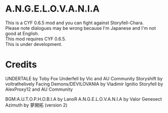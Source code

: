 # A.N.G.E.L.O.V.A.N.I.A
This is a CYF 0.6.5 mod and you can fight against Storyfell-Chara.  
Please note dialogues may be wrong because I'm Japanese and I'm not good at English.  
This mod requires CYF 0.6.5.  
This is under development.  

# Credits
UNDERTALE by Toby Fox
Underfell by Vic and AU Community
Storyshift by voltrathelively
Facing Demons/DEVILOVANIA by Vladimir Ignitio
Storyfell by AlexProxy12 and AU Community

BGM:A.U.T.O.P.H.O.B.I.A by LanoR
    A.N.G.E.L.O.V.A.N.I.A by Valor Genesect 
    Azimuth by 夢開拓 (version 2)